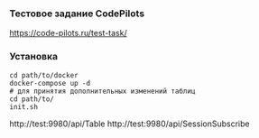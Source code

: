 ### Тестовое задание CodePilots
https://code-pilots.ru/test-task/

### Установка
```
cd path/to/docker
docker-compose up -d
# для принятия дополнительных изменений таблиц
cd path/to/
init.sh
```

http://test:9980/api/Table
http://test:9980/api/SessionSubscribe
